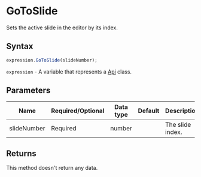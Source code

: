 # GoToSlide

Sets the active slide in the editor by its index.

## Syntax

```javascript
expression.GoToSlide(slideNumber);
```

`expression` - A variable that represents a [Api](../Api.md) class.

## Parameters

| **Name** | **Required/Optional** | **Data type** | **Default** | **Description** |
| ------------- | ------------- | ------------- | ------------- | ------------- |
| slideNumber | Required | number |  | The slide index. |

## Returns

This method doesn't return any data.
